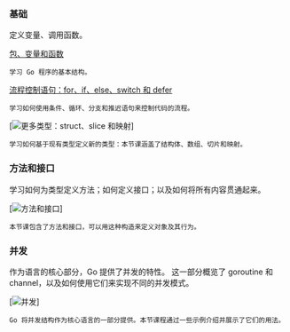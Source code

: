 ### 基础
定义变量、调用函数。

[包、变量和函数](https://tour.go-zh.org/basics/1)
~~~
学习 Go 程序的基本结构。
~~~

[流程控制语句：for、if、else、switch 和 defer](https://tour.go-zh.org/flowcontrol/1)
~~~
学习如何使用条件、循环、分支和推迟语句来控制代码的流程。
~~~

[![更多类型：struct、slice 和映射](https://tour.go-zh.org/moretypes/1)]
~~~
学习如何基于现有类型定义新的类型：本节课涵盖了结构体、数组、切片和映射。
~~~

### 方法和接口
学习如何为类型定义方法；如何定义接口；以及如何将所有内容贯通起来。

[![方法和接口](https://tour.go-zh.org/methods/1)]
~~~
本节课包含了方法和接口，可以用这种构造来定义对象及其行为。
~~~

### 并发
作为语言的核心部分，Go 提供了并发的特性。
这一部分概览了 goroutine 和 channel，以及如何使用它们来实现不同的并发模式。

[![并发](https://tour.go-zh.org/concurrency/1)]
~~~
Go 将并发结构作为核心语言的一部分提供。本节课程通过一些示例介绍并展示了它们的用法。
~~~
